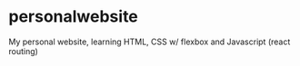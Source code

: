 # personalwebsite

My personal website, learning HTML, CSS w/ flexbox and Javascript (react routing)
